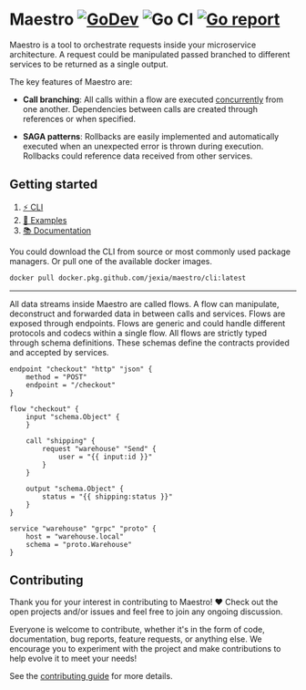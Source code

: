 # Maestro [![GoDev](https://img.shields.io/badge/go.dev-reference-007d9c?logo=go&logoColor=white)](https://pkg.go.dev/github.com/jexia/maestro) ![Go CI](https://github.com/jexia/maestro/workflows/Go%20CI/badge.svg) [![Go report](https://goreportcard.com/badge/github.com/jexia/maestro)](https://goreportcard.com/report/github.com/jexia/maestro)

Maestro is a tool to orchestrate requests inside your microservice architecture.
A request could be manipulated passed branched to different services to be returned as a single output.

The key features of Maestro are:

* **Call branching**: All calls within a flow are executed [concurrently](https://github.com/jexia/maestro/tree/master/flow) from one another. Dependencies between calls are created through references or when specified.

* **SAGA patterns**: Rollbacks are easily implemented and automatically executed when an unexpected error is thrown during execution. Rollbacks could reference data received from other services.

## Getting started

1. [⚡ CLI](https://github.com/jexia/maestro/tree/master/cmd/maestro)
2. [🚀 Examples](https://github.com/jexia/maestro/tree/master/examples)
3. [📚 Documentation](https://godoc.org/github.com/jexia/maestro)

You could download the CLI from source or most commonly used package managers. Or pull one of the available docker images.

```bash
docker pull docker.pkg.github.com/jexia/maestro/cli:latest
```

---

All data streams inside Maestro are called flows.
A flow can manipulate, deconstruct and forwarded data in between calls and services.
Flows are exposed through endpoints. Flows are generic and could handle different protocols and codecs within a single flow.
All flows are strictly typed through schema definitions. These schemas define the contracts provided and accepted by services.

```hcl
endpoint "checkout" "http" "json" {
    method = "POST"
    endpoint = "/checkout"
}

flow "checkout" {
    input "schema.Object" {
    }

    call "shipping" {
        request "warehouse" "Send" {
            user = "{{ input:id }}"
        }
    }

    output "schema.Object" {
        status = "{{ shipping:status }}"
    }
}

service "warehouse" "grpc" "proto" {
    host = "warehouse.local"
    schema = "proto.Warehouse"
}
```

## Contributing

Thank you for your interest in contributing to Maestro! ❤
Check out the open projects and/or issues and feel free to join any ongoing discussion.

Everyone is welcome to contribute, whether it's in the form of code, documentation, bug reports, feature requests, or anything else. We encourage you to experiment with the project and make contributions to help evolve it to meet your needs!

See the [contributing guide](https://github.com/jexia/maestro/blob/master/CONTRIBUTING.md) for more details.
